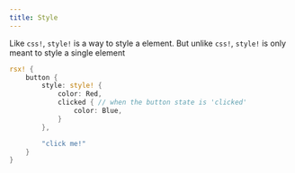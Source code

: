 ```yaml
---
title: Style
---
```


Like `css!`, `style!` is a way to style a element. But unlike `css!`, `style!` is only meant to style a single element

```rust
rsx! {
    button {
        style: style! {
            color: Red,
            clicked { // when the button state is 'clicked'
                color: Blue,
            } 
        },

        "click me!"
    }
}
```